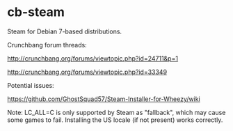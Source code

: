cb-steam
========

Steam for Debian 7-based distributions.

Crunchbang forum threads:

http://crunchbang.org/forums/viewtopic.php?id=24711&p=1

http://crunchbang.org/forums/viewtopic.php?id=33349

Potential issues:

https://github.com/GhostSquad57/Steam-Installer-for-Wheezy/wiki

Note: LC_ALL=C is only supported by Steam as "fallback", which may cause some games to fail. Installing the US locale (if not present) works correctly.
